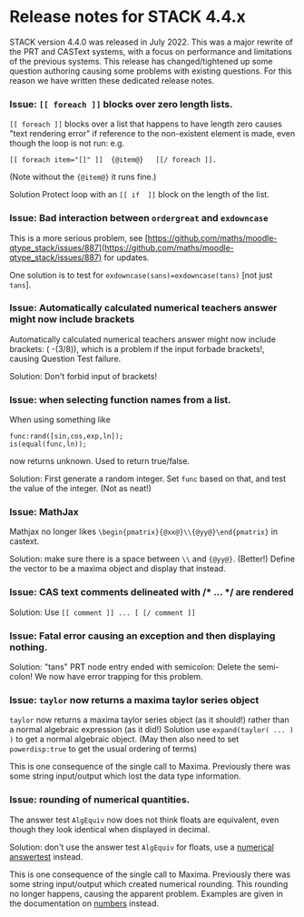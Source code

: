 # Release notes for STACK 4.4.x

STACK version 4.4.0 was released in July 2022.  This was a major rewrite of the PRT and CASText systems, with a focus on performance and limitations of the previous systems.  This release has changed/tightened up some question authoring causing some problems with existing questions.  For this reason we have written these dedicated release notes.

### Issue: `[[ foreach ]]` blocks over zero length lists.

`[[ foreach ]]` blocks over a list that happens to have length zero causes "text rendering error" if reference to the non-existent element is made, even though the loop is not run: e.g.

    [[ foreach item="[]" ]]  {@item@}   [[/ foreach ]].

(Note without the `{@item@}` it runs fine.)

Solution Protect loop with an `[[ if  ]]` block on the length of the list.

### Issue: Bad interaction between `ordergreat` and `exdowncase`

This is a more serious problem, see [https://github.com/maths/moodle-qtype_stack/issues/887](https://github.com/maths/moodle-qtype_stack/issues/887) for updates.

One solution is to test for `exdowncase(sans)=exdowncase(tans)` [not just `tans`].

### Issue: Automatically calculated numerical teachers answer might now include brackets

Automatically calculated numerical teachers answer might now include brackets: ( -(3/8)), which is a problem if the input forbade brackets!, causing Question Test failure.

Solution: Don't forbid input of brackets!

### Issue: when selecting function names from a list.

When using something like 

    func:rand([sin,cos,exp,ln]);
    is(equal(func,ln));

now returns unknown. Used to return true/false.

Solution: First generate a random integer. Set `func` based on that, and test the value of the integer. (Not as neat!)

### Issue: MathJax 

Mathjax no longer likes   `\begin{pmatrix}{@xx@}\\{@yy@}\end{pmatrix}` in castext.

Solution: make sure there is a space between `\\` and `{@yy@}`.  (Better!) Define the vector to be a maxima object and display that instead.

### Issue: CAS text comments delineated with /* ... */ are rendered

Solution:  Use  `[[ comment ]] ... [ [/ comment ]]`

### Issue: Fatal error causing an exception and then displaying nothing.

Solution: "tans" PRT node entry ended with semicolon: Delete the semi-colon!  We now have error trapping for this problem.

### Issue: `taylor` now returns a maxima taylor series object

`taylor` now returns a maxima taylor series object (as it should!) rather than a normal algebraic expression (as it did!) Solution use `expand(taylor( ... ) )` to get a normal algebraic object.
(May then also need to set `powerdisp:true` to get the usual ordering of terms)

This is one consequence of the single call to Maxima.  Previously there was some string input/output which lost the data type information.

### Issue: rounding of numerical quantities.

The answer test `AlgEquiv` now does not think floats are equivalent, even though they look identical when displayed in decimal.

Solution: don't use the answer test `AlgEquiv` for floats, use a [numerical answertest](../Authoring/Answer_Tests/Numerical.md) instead.

This is one consequence of the single call to Maxima.  Previously there was some string input/output which created numerical rounding. This rounding no longer happens, causing the apparent problem.  Examples are given in the documentation on [numbers](../CAS/Numbers.md) instead.

